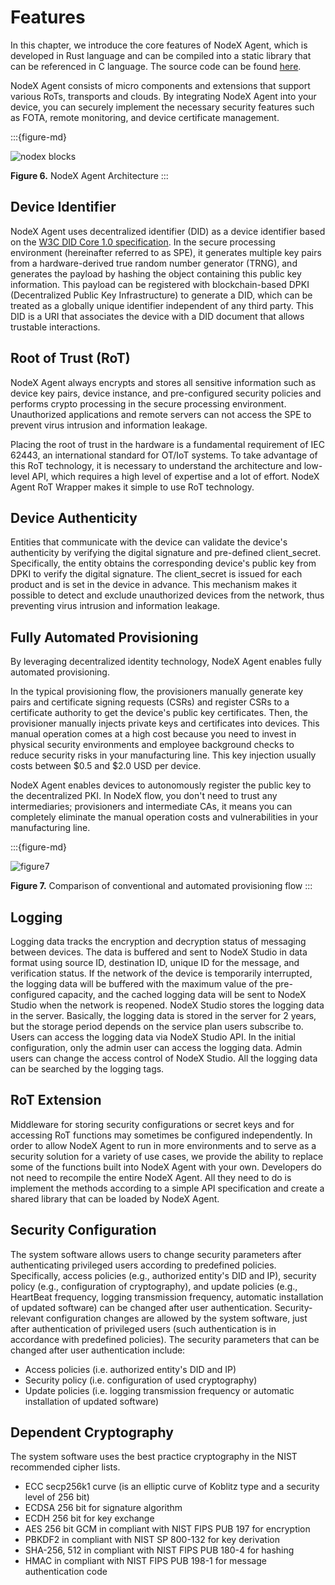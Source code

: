 # Features

In this chapter, we introduce the core features of NodeX Agent, which is developed in Rust language and can be compiled into a static library that can be referenced in C language. The source code can be found [here](https://github.com/nodecross/nodex-agent).

NodeX Agent consists of micro components and extensions that support various RoTs, transports and clouds. By integrating NodeX Agent into your device, you can securely implement the necessary security features such as FOTA, remote monitoring, and device certificate management.

:::{figure-md}

<img src="../_assets/nodex_blocks.svg" alt="nodex blocks">

**Figure 6.** NodeX Agent Architecture
:::

## Device Identifier

NodeX Agent uses decentralized identifier (DID) as a device identifier based on the [W3C DID Core 1.0 specification](https://www.w3.org/TR/did-core/). In the secure processing environment (hereinafter referred to as SPE), it generates multiple key pairs from a hardware-derived true random number generator (TRNG), and generates the payload by hashing the object containing this public key information. This payload can be registered with blockchain-based DPKI (Decentralized Public Key Infrastructure) to generate a DID, which can be treated as a globally unique identifier independent of any third party. This DID is a URI that associates the device with a DID document that allows trustable interactions.

## Root of Trust (RoT)

NodeX Agent always encrypts and stores all sensitive information such as device key pairs, device instance, and pre-configured security policies and performs crypto processing in the secure processing environment. Unauthorized applications and remote servers can not access the SPE to prevent virus intrusion and information leakage.

Placing the root of trust in the hardware is a fundamental requirement of IEC 62443, an international standard for OT/IoT systems. To take advantage of this RoT technology, it is necessary to understand the architecture and low-level API, which requires a high level of expertise and a lot of effort. NodeX Agent RoT Wrapper makes it simple to use RoT technology.

## Device Authenticity

Entities that communicate with the device can validate the device's authenticity by verifying the digital signature and pre-defined client_secret. Specifically, the entity obtains the corresponding device's public key from DPKI to verify the digital signature. The client_secret is issued for each product and is set in the device in advance. This mechanism makes it possible to detect and exclude unauthorized devices from the network, thus preventing virus intrusion and information leakage.

## Fully Automated Provisioning

By leveraging decentralized identity technology, NodeX Agent enables fully automated provisioning.

In the typical provisioning flow, the provisioners manually generate key pairs and certificate signing requests (CSRs) and register CSRs to a certificate authority to get the device's public key certificates. Then, the provisioner manually injects private keys and certificates into devices. This manual operation comes at a high cost because you need to invest in physical security environments and employee background checks to reduce security risks in your manufacturing line. This key injection usually costs between $0.5 and $2.0 USD per device.

NodeX Agent enables devices to autonomously register the public key to the decentralized PKI. In NodeX flow, you don't need to trust any intermediaries; provisioners and intermediate CAs, it means you can completely eliminate the manual operation costs and vulnerabilities in your manufacturing line.

:::{figure-md}

<img src="../_assets/figure7-1.svg" alt="figure7">

**Figure 7.** Comparison of conventional and automated provisioning flow
:::

## Logging

Logging data tracks the encryption and decryption status of messaging between devices.
The data is buffered and sent to NodeX Studio in data format using source ID, destination ID, unique ID for the message, and verification status. If the network of the device is temporarily interrupted, the logging data will be buffered with the maximum value of the pre-configured capacity, and the cached logging data will be sent to NodeX Studio when the network is reopened. NodeX Studio stores the logging data in the server. Basically, the logging data is stored in the server for 2 years, but the storage period depends on the service plan users subscribe to. Users can access the logging data via NodeX Studio API. In the initial configuration, only the admin user can access the logging data. Admin users can change the access control of NodeX Studio. All the logging data can be searched by the logging tags.

## RoT Extension

Middleware for storing security configurations or secret keys and for accessing RoT functions may sometimes be configured independently. In order to allow NodeX Agent to run in more environments and to serve as a security solution for a variety of use cases, we provide the ability to replace some of the functions built into NodeX Agent with your own. Developers do not need to recompile the entire NodeX Agent. All they need to do is implement the methods according to a simple API specification and create a shared library that can be loaded by NodeX Agent.

## Security Configuration

The system software allows users to change security parameters after authenticating privileged users according to predefined policies. Specifically, access policies (e.g., authorized entity's DID and IP), security policy (e.g., configuration of cryptography), and update policies (e.g., HeartBeat frequency, logging transmission frequency, automatic installation of updated software) can be changed after user authentication. Security-relevant configuration changes are allowed by the system software, just after authentication of privileged users (such authentication is in accordance with predefined policies). The security parameters that can be changed after user authentication include:

- Access policies (i.e. authorized entity's DID and IP)
- Security policy (i.e. configuration of used cryptography)
- Update policies (i.e. logging transmission frequency or automatic installation of updated software)

## Dependent Cryptography

The system software uses the best practice cryptography in the NIST recommended cipher lists.

- ECC secp256k1 curve (is an elliptic curve of Koblitz type and a security level of 256 bit)
- ECDSA 256 bit for signature algorithm
- ECDH 256 bit for key exchange
- AES 256 bit GCM in compliant with NIST FIPS PUB 197 for encryption
- PBKDF2 in compliant with NIST SP 800-132 for key derivation
- SHA-256, 512 in compliant with NIST FIPS PUB 180-4 for hashing
- HMAC in compliant with NIST FIPS PUB 198-1 for message authentication code
